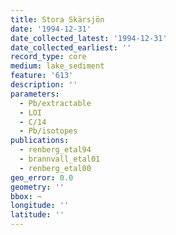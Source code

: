 ```yaml
---
title: Stora Skärsjön
date: '1994-12-31'
date_collected_latest: '1994-12-31'
date_collected_earliest: ''
record_type: core
medium: lake_sediment
feature: '613'
description: ''
parameters:
  - Pb/extractable
  - LOI
  - C/14
  - Pb/isotopes
publications:
  - renberg_etal94
  - brannvall_etal01
  - renberg_etal00
geo_error: 0.0
geometry: ''
bbox: ~
longitude: ''
latitude: ''
---
```

